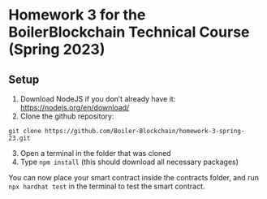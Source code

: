 
# Homework 3 for the BoilerBlockchain Technical Course (Spring 2023)

## Setup

1. Download NodeJS if you don’t already have it: https://nodejs.org/en/download/ 
2. Clone the github repository: 
```
git clone https://github.com/Boiler-Blockchain/homework-3-spring-23.git
```
3. Open a terminal in the folder that was cloned
4. Type ```npm install``` (this should download all necessary packages)

You can now place your smart contract inside the contracts folder, and run ```npx hardhat test``` in the terminal to test the smart contract.

